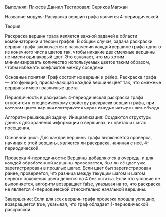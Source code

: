 Выполнял: Плюсов Даниил
Тестировал: Сериков Магжан

Название модуля: Раскраска вершин графа является 4-периодической.

Теория:

Раскраска вершин графа является важной задачей в области комбинаторики и теории графов. В общем случае, задача раскраски вершин графа заключается в назначении каждой вершине графа одного из конечного числа цветов так, чтобы никакие две смежные вершины не имели одинаковый цвет. Это означает, что мы хотим минимизировать количество используемых цветов таким образом, чтобы избежать конфликтов между соседями.

Основные понятия:
Граф состоит из вершин и рёбер.
Раскраска графа — это функция, присваивающая каждой вершине цвет так, что смежные вершины имеют различные цвета.

Периодичность в раскраске:
4-периодическая раскраска графа относится к специфическому свойству раскраски вершин графа, при котором цвета вершин повторяются через каждые четыре шага обхода.

Алгоритм решающий задачу:
Инициализация: 
Создаются структуры данных для хранения информации о вершинах, их цветах и шагах посещения.

Основной цикл:
Для каждой вершины графа выполняется проверка, начиная с этой вершины, является ли раскраска, начиная с неё, 4-периодической.

Проверка 4-периодичности:
Вершины добавляются в очередь, и для каждой обработанной вершины проверяется, был ли её цвет уже зарегистрирован в прошлых шагах.
Если цвет был зарегистрирован ранее, проверяется, что разница между текущим шагом и шагом первого появления цвета делится на 4 без остатка.
Если это условие не выполняется, алгоритм возвращает false, указывая на то, что раскраска не является 4-периодической относительно начальной вершины.

Завершение:
Если для всех вершин графа проверка прошла успешно, возвращается true, указывая, что граф обладает 4-периодической раскраской.
